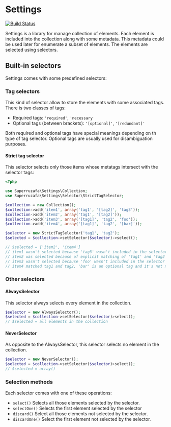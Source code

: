 Settings
========

[![Build Status](https://travis-ci.org/superruzafa/settings.svg?branch=master)](https://travis-ci.org/superruzafa/settings)

Settings is a library for manage collection of elements.
Each element is included into the collection along with some metadata.
This metadata could be used later for enumerate a subset of elements.
The elements are selected using selectors.

Built-in selectors
------------------

Settings comes with some predefined selectors:

### Tag selectors

This kind of selector allow to store the elements with some associated tags.
There is two classes of tags:

 - Required tags: `'required'`, `'necessary`
 - Optional tags (between brackets): `'[optional]'`, `'[redundant]'`
  
Both required and optional tags have special meanings depending on th type of tag selector.
Optional tags are usually used for disambiguation purposes.

#### Strict tag selector

This selector selects only those items whose metatags intersect with the selector tags:

``` php
<?php

use Superruzafa\Settings\Collection;
use Superruzafa\Settings\Selector\StrictTagSelector;

$collection = new Collection();
$collection->add('item1', array('tag1', '[tag2]', 'tag3'));
$collection->add('item2', array('tag1', '[tag2]'));
$collection->add('item3', array('[tag1]', 'tag2', 'foo'));
$collection->add('item4', array('[tag1]', 'tag2', '[bar]'));

$selector = new StrictTagSelector('tag1', 'tag2');
$selected = $collection->setSelector($selector)->select();

// $selected = ['item2', 'item4']
// item1 wasn't selected because 'tag3' wasn't included in the selector's tags.
// item2 was selected because of explicit matching of 'tag1' and 'tag2'
// item3 wasn't selected because 'foo' wasn't included in the selector's tags.
// item4 matched tag1 and tag2, 'bar' is an optional tag and it's not necessary to match it explicitlly.
```

### Other selectors

#### AlwaysSelector
This selector always selects every element in the collection.

``` php
$selector = new AlwaysSelector();
$selected = $collection->setSelector($selector)>select();
// $selected = all elements in the collection
```

#### NeverSelector
As opposite to the AlwaysSelector, this selector selects no element in the collection.

``` php
$selector = new NeverSelector();
$selected = $collection->setSelector($selector)>select();
// $selected = array()
```

### Selection methods

Each selector comes with one of these operations:

- `select()` Selects all those elements selected by the selector.
- `selectOne()` Selects the first element selected by the selector
- `discard()` Select all those elements not selected by the selector.
- `discardOne()` Select the first element not selected by the selector.
